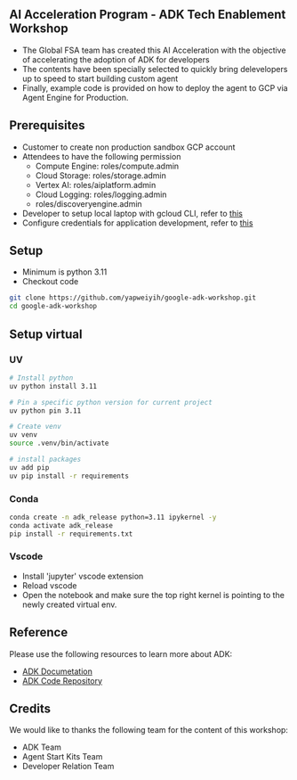## AI Acceleration Program - ADK Tech Enablement Workshop

- The Global FSA team has created this AI Acceleration with the objective of accelerating the adoption of ADK for developers
- The contents have been specially selected to quickly bring delevelopers up to speed to start building custom agent
- Finally, example code is provided on how to deploy the agent to GCP via Agent Engine for Production.


## Prerequisites

- Customer to create non production sandbox GCP account
- Attendees to have the following permission
    - Compute Engine: roles/compute.admin
    - Cloud Storage: roles/storage.admin
    - Vertex AI: roles/aiplatform.admin
    - Cloud Logging: roles/logging.admin
    - roles/discoveryengine.admin
- Developer to setup local laptop with gcloud CLI, refer to [this](https://cloud.google.com/sdk/docs/install)
- Configure credentials for application development, refer to [this](https://cloud.google.com/docs/authentication/set-up-adc-local-dev-environment)


## Setup
- Minimum is python 3.11
- Checkout code
```bash
git clone https://github.com/yapweiyih/google-adk-workshop.git
cd google-adk-workshop
```

## Setup virtual 

### UV

```bash
# Install python
uv python install 3.11

# Pin a specific python version for current project
uv python pin 3.11

# Create venv
uv venv
source .venv/bin/activate

# install packages
uv add pip
uv pip install -r requirements
```

### Conda
```bash
conda create -n adk_release python=3.11 ipykernel -y
conda activate adk_release
pip install -r requirements.txt
```


### Vscode
- Install 'jupyter' vscode extension
- Reload vscode
- Open the notebook and make sure the top right kernel is pointing to the newly created virtual env.


## Reference

Please use the following resources to learn more about ADK:
- [ADK Documetation](https://google.github.io/adk-docs/)
- [ADK Code Repository](https://github.com/google/adk-python)

## Credits

We would like to thanks the following team for the content of this workshop:

- ADK Team
- Agent Start Kits Team
- Developer Relation Team
